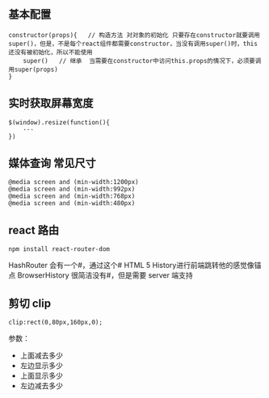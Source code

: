## 基本配置
```
constructor(props){   // 构造方法 对对象的初始化 只要存在constructor就要调用super()，但是，不是每个react组件都需要constructor，当没有调用super()时，this还没有被初始化，所以不能使用
    super()   // 继承  当需要在constructor中访问this.props的情况下，必须要调用super(props)
}
```

## 实时获取屏幕宽度
```
$(window).resize(function(){
    ···
})
```

## 媒体查询 常见尺寸
```
@media screen and (min-width:1200px)
@media screen and (min-width:992px)
@media screen and (min-width:768px)
@media screen and (min-width:480px)
```

## react 路由
```
npm install react-router-dom
```
HashRouter 会有一个#，通过这个# HTML 5 History进行前端跳转他的感觉像锚点
BrowserHistory 很简洁没有#，但是需要 server 端支持

## 剪切 clip
```
clip:rect(0,80px,160px,0);
```
参数：
- 上面减去多少
- 左边显示多少
- 上面显示多少
- 左边减去多少
